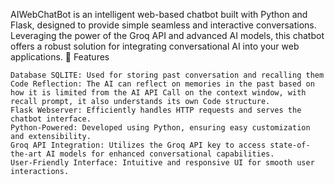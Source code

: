 AIWebChatBot is an intelligent web-based chatbot built with Python and Flask, designed to provide simple seamless and interactive conversations. Leveraging the power of the Groq API and advanced AI models, this chatbot offers a robust solution for integrating conversational AI into your web applications.
🚀 Features

    Database SQLITE: Used for storing past conversation and recalling them
    Code Reflection: The AI can reflect on memories in the past based on how it is limited from the AI API Call on the context window, with recall prompt, it also understands its own Code structure.
    Flask Webserver: Efficiently handles HTTP requests and serves the chatbot interface.
    Python-Powered: Developed using Python, ensuring easy customization and extensibility.
    Groq API Integration: Utilizes the Groq API key to access state-of-the-art AI models for enhanced conversational capabilities.
    User-Friendly Interface: Intuitive and responsive UI for smooth user interactions.
    
